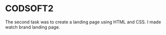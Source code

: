 # CODSOFT2
The second task was to create a landing page using HTML and CSS. I made watch brand landing page.
